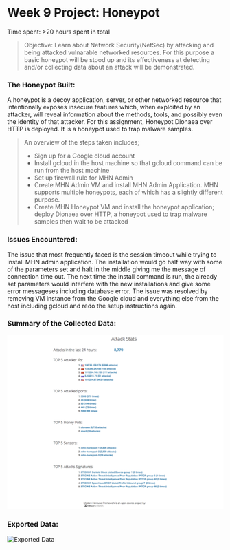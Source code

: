 # Week 9 Project: Honeypot

Time spent: >20 hours spent in total

> Objective: Learn about Network Security(NetSec) by attacking and being attacked vulnarable networked resources. For this purpose a basic honeypot will be stood up and its effectiveness at detecting and/or collecting data about an attack will be demonstrated.

### The Honeypot Built:
A honeypot is a decoy application, server, or other networked resource that intentionally exposes insecure features which, when exploited by an attacker, will reveal information about the methods, tools, and possibly even the identity of that attacker. For this assignment, Honeypot Dionaea over HTTP is deployed. It is a honeypot used to trap malware samples. 
> An overview of the steps taken includes;
> - Sign up for a Google cloud account
> - Install gcloud in the host machine so that gcloud command can be run from the host machine
> - Set up firewall rule for MHN Admin
> - Create MHN Admin VM and install MHN Admin Application. MHN supports multiple honeypots, each of which has a slightly different purpose. 
> - Create MHN Honeypot VM and install the honeypot application; deploy Dionaea over HTTP, a honeypot used to trap malware samples then wait to be attacked

### Issues Encountered:
The issue that most frequently faced is the session timeout while trying to install MHN admin application. The installation would go half way with some of the parameters set and halt in the middle giving me the message of connection time out. The next time the install command is run, the already set parameters would interfere with the new installations and give some error messageses including database error. The issue was resolved by removing VM instance from the Google cloud and everything else from the host including gcloud and redo the setup instructions again.

### Summary of the Collected Data: 
  ![Summary Statistics](https://github.com/shofi384/CSC.59938---Web-Security/blob/master/Week%239-ProjectHoneypot/summaryStat.jpg)


### Exported Data: 
  ![Exported Data](https://github.com/shofi384/CSC.59938---Web-Security/blob/master/Week%239-ProjectHoneypot/exportedData)
